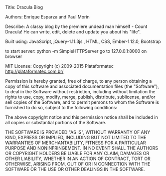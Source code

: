 Title: Dracula Blog

Authors: Enrique Esparza and Paul Morin

Describe: A classy blog by the premiere undead man himself - Count Dracula! He can write, edit, delete and update you about his "life". 

Built using: JavaScript, jQuery-1.11.3js , HTML, CSS, Ember-1.12.0, Bootstrap

to start server: python -m SimpleHTTPServer
go to 127.0.0.1:8000 on browser



MIT License: Copyright (c) 2009-2015 Plataformatec http://plataformatec.com.br/

Permission is hereby granted, free of charge, to any person obtaining a copy of this software and associated documentation files (the "Software"), to deal in the Software without restriction, including without limitation the rights to use, copy, modify, merge, publish, distribute, sublicense, and/or sell copies of the Software, and to permit persons to whom the Software is furnished to do so, subject to the following conditions:

The above copyright notice and this permission notice shall be included in all copies or substantial portions of the Software.

THE SOFTWARE IS PROVIDED "AS IS", WITHOUT WARRANTY OF ANY KIND, EXPRESS OR IMPLIED, INCLUDING BUT NOT LIMITED TO THE WARRANTIES OF MERCHANTABILITY, FITNESS FOR A PARTICULAR PURPOSE AND NONINFRINGEMENT. IN NO EVENT SHALL THE AUTHORS OR COPYRIGHT HOLDERS BE LIABLE FOR ANY CLAIM, DAMAGES OR OTHER LIABILITY, WHETHER IN AN ACTION OF CONTRACT, TORT OR OTHERWISE, ARISING FROM, OUT OF OR IN CONNECTION WITH THE SOFTWARE OR THE USE OR OTHER DEALINGS IN THE SOFTWARE.
